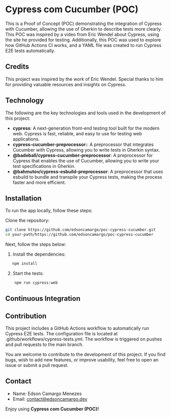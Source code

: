 # Cypress com Cucumber (POC)

This is a Proof of Concept (POC) demonstrating the integration of Cypress with Cucumber, allowing the use of Gherkin to describe tests more clearly. This POC was inspired by a video from Eric Wendel about Cypress, using the site he provided for testing.
Additionally, this POC was used to explore how GitHub Actions CI works, and a YAML file was created to run Cypress E2E tests automatically.

## Credits

This project was inspired by the work of Eric Wendel. Special thanks to him for providing valuable resources and insights on Cypress.

## Technology

The following are the key technologies and tools used in the development of this project:

- **cypress**: A next-generation front-end testing tool built for the modern web. Cypress is fast, reliable, and easy to use for testing web applications.
- **cypress-cucumber-preprocessor:**: A preprocessor that integrates Cucumber with Cypress, allowing you to write tests in Gherkin syntax.
- **@badeball/cypress-cucumber-preprocessor**: A preprocessor for Cypress that enables the use of Cucumber, allowing you to write your test specifications in Gherkin.
- **@bahmutov/cypress-esbuild-preprocessor**: A preprocessor that uses esbuild to bundle and transpile your Cypress tests, making the process faster and more efficient.

## Installation

To run the app locally, follow these steps:

Clone the repository:

```bash
git clone https://github.com/edsoncamargo/poc-cypress-cucumber.git
cd your-path/https://github.com/edsoncamargo/poc-cypress-cucumber
```

Next, follow the steps below:

1. Install the dependencies:

```bash
   npm install
```

2. Start the tests:

```bash
    npm run cypress:web
```

## Continuous Integration

## Contribution
This project includes a GitHub Actions workflow to automatically run Cypress E2E tests. The configuration file is located at .github/workflows/cypress-tests.yml. The workflow is triggered on pushes and pull requests to the main branch.

You are welcome to contribute to the development of this project. If you find bugs, wish to add new features, or improve usability, feel free to open an issue or submit a pull request.

## Contact

- Name: Edson Camargo Menezes
- Email: contact@edsoncamargo.dev

Enjoy using **Cypress com Cucumber (POC)!**
